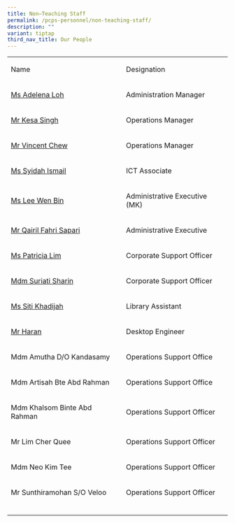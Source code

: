 ```yaml
---
title: Non–Teaching Staff
permalink: /pcps-personnel/non-teaching-staff/
description: ""
variant: tiptap
third_nav_title: Our People
---
```

<table style="minWidth: 50px">
<colgroup>
<col>
<col>
</colgroup>
<tbody>
<tr>
<td rowspan="1" colspan="1">
<p>Name</p>
</td>
<td rowspan="1" colspan="1">
<p>Designation</p>
</td>
</tr>
<tr>
<td rowspan="1" colspan="1">
<p><a href="loh_khar_yin_a@schools.gov.sg" rel="noopener noreferrer nofollow" target="_blank">Ms Adelena Loh</a>
</p>
</td>
<td rowspan="1" colspan="1">
<p>Administration Manager</p>
</td>
</tr>
<tr>
<td rowspan="1" colspan="1">
<p><a href="kesa_singh@schools.gov.sg" rel="noopener noreferrer nofollow" target="_blank">Mr Kesa Singh</a>
</p>
</td>
<td rowspan="1" colspan="1">
<p>Operations Manager</p>
</td>
</tr>
<tr>
<td rowspan="1" colspan="1">
<p><a href="chew_ban_seng@schools.gov.sg" rel="noopener noreferrer nofollow" target="_blank">Mr Vincent Chew</a>
</p>
</td>
<td rowspan="1" colspan="1">
<p>Operations Manager</p>
</td>
</tr>
<tr>
<td rowspan="1" colspan="1">
<p><a href="siti_rusyidah_mohd_ismail@schools.gov.sg" rel="noopener noreferrer nofollow" target="_blank">Ms Syidah Ismail</a>
</p>
</td>
<td rowspan="1" colspan="1">
<p>ICT Associate</p>
</td>
</tr>
<tr>
<td rowspan="1" colspan="1">
<p><a href="LEE_Wen_Bin@schools.gov.sg" rel="noopener noreferrer nofollow" target="_blank">Ms Lee Wen Bin</a>
</p>
</td>
<td rowspan="1" colspan="1">
<p>Administrative Executive (MK)</p>
</td>
</tr>
<tr>
<td rowspan="1" colspan="1">
<p><a href="qairil_fahri_sapari@schools.gov.sg" rel="noopener noreferrer nofollow" target="_blank">Mr Qairil Fahri Sapari</a>
</p>
</td>
<td rowspan="1" colspan="1">
<p>Administrative Executive</p>
</td>
</tr>
<tr>
<td rowspan="1" colspan="1">
<p><a href="Lim_Wei_Chin_Patricia@schools.gov.sg" rel="noopener noreferrer nofollow" target="_blank">Ms Patricia Lim</a>
</p>
</td>
<td rowspan="1" colspan="1">
<p>Corporate Support Officer</p>
</td>
</tr>
<tr>
<td rowspan="1" colspan="1">
<p><a href="Suriati_Sharin@schools.gov.sg" rel="noopener noreferrer nofollow" target="_blank">Mdm Suriati Sharin</a>
</p>
</td>
<td rowspan="1" colspan="1">
<p>Corporate Support Officer</p>
</td>
</tr>
<tr>
<td rowspan="1" colspan="1">
<p><a href="Khadijah.Latif@staff.spydus.com.sg" rel="noopener noreferrer nofollow" target="_blank">Ms Siti Khadijah</a>
</p>
</td>
<td rowspan="1" colspan="1">
<p>Library Assistant</p>
</td>
</tr>
<tr>
<td rowspan="1" colspan="1">
<p><a href="haran.ganeshan@ncs.com.sg" rel="noopener noreferrer nofollow" target="_blank">Mr Haran</a>
</p>
</td>
<td rowspan="1" colspan="1">
<p>Desktop Engineer</p>
</td>
</tr>
<tr>
<td rowspan="1" colspan="1">
<p>Mdm Amutha D/O Kandasamy</p>
</td>
<td rowspan="1" colspan="1">
<p>Operations Support Office</p>
</td>
</tr>
<tr>
<td rowspan="1" colspan="1">
<p>Mdm Artisah Bte Abd Rahman</p>
</td>
<td rowspan="1" colspan="1">
<p>Operations Support Office</p>
</td>
</tr>
<tr>
<td rowspan="1" colspan="1">
<p>Mdm Khalsom Binte Abd Rahman</p>
</td>
<td rowspan="1" colspan="1">
<p>Operations Support Officer</p>
</td>
</tr>
<tr>
<td rowspan="1" colspan="1">
<p>Mr Lim Cher Quee</p>
</td>
<td rowspan="1" colspan="1">
<p>Operations Support Officer</p>
</td>
</tr>
<tr>
<td rowspan="1" colspan="1">
<p>Mdm Neo Kim Tee</p>
</td>
<td rowspan="1" colspan="1">
<p>Operations Support Officer</p>
</td>
</tr>
<tr>
<td rowspan="1" colspan="1">
<p>Mr Sunthiramohan S/O Veloo</p>
</td>
<td rowspan="1" colspan="1">
<p>Operations Support Officer</p>
</td>
</tr>
<tr>
<td rowspan="1" colspan="1">
<p></p>
</td>
<td rowspan="1" colspan="1">
<p></p>
</td>
</tr>
</tbody>
</table>
<p></p>
